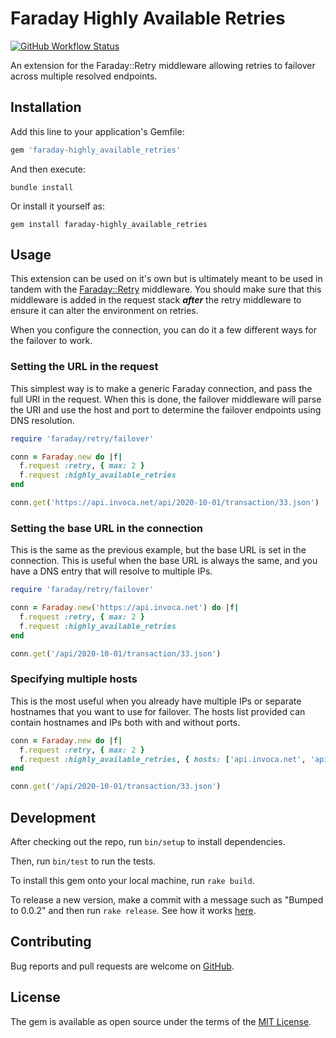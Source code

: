 # Faraday Highly Available Retries

[![GitHub Workflow Status](https://img.shields.io/github/workflow/status/invoca/faraday-highly_available_retries/ci)](https://github.com/invoca/faraday-highly_available_retries/actions?query=branch%3Amain)

An extension for the Faraday::Retry middleware allowing retries to failover across multiple resolved endpoints.

## Installation

Add this line to your application's Gemfile:

```ruby
gem 'faraday-highly_available_retries'
```

And then execute:

```shell
bundle install
```

Or install it yourself as:

```shell
gem install faraday-highly_available_retries
```

## Usage

This extension can be used on it's own but is ultimately meant to be used in tandem with the [Faraday::Retry](https://github.com/lostisland/faraday-retry) middleware.
You should make sure that this middleware is added in the request stack ***after*** the retry middleware to ensure
it can alter the environment on retries.

When you configure the connection, you can do it a few different ways for the failover to work.

### Setting the URL in the request

This simplest way is to make a generic Faraday connection, and pass the full URI in the request.
When this is done, the failover middleware will parse the URI and use the host and port to determine
the failover endpoints using DNS resolution.

```ruby
require 'faraday/retry/failover'

conn = Faraday.new do |f|
  f.request :retry, { max: 2 }
  f.request :highly_available_retries
end

conn.get('https://api.invoca.net/api/2020-10-01/transaction/33.json')
```

### Setting the base URL in the connection

This is the same as the previous example, but the base URL is set in the connection. This is useful
when the base URL is always the same, and you have a DNS entry that will resolve to multiple IPs.

```ruby
require 'faraday/retry/failover'

conn = Faraday.new('https://api.invoca.net') do |f|
  f.request :retry, { max: 2 }
  f.request :highly_available_retries
end

conn.get('/api/2020-10-01/transaction/33.json')
```

### Specifying multiple hosts

This is the most useful when you already have multiple IPs or separate hostnames that you want to
use for failover. The hosts list provided can contain hostnames and IPs both with and without ports.

```ruby
conn = Faraday.new do |f|
  f.request :retry, { max: 2 }
  f.request :highly_available_retries, { hosts: ['api.invoca.net', 'api.invoca.com'] }
end

conn.get('/api/2020-10-01/transaction/33.json')
```

## Development

After checking out the repo, run `bin/setup` to install dependencies.

Then, run `bin/test` to run the tests.

To install this gem onto your local machine, run `rake build`.

To release a new version, make a commit with a message such as "Bumped to 0.0.2" and then run `rake release`.
See how it works [here](https://bundler.io/guides/creating_gem.html#releasing-the-gem).

## Contributing

Bug reports and pull requests are welcome on [GitHub](https://github.com/invoca/faraday-highly_available_retries).

## License

The gem is available as open source under the terms of the [MIT License](https://opensource.org/licenses/MIT).
